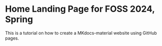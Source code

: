 # Home Landing Page for FOSS 2024, Spring

This is a tutorial on how to create a MKdocs-material website using GitHub pages. 

